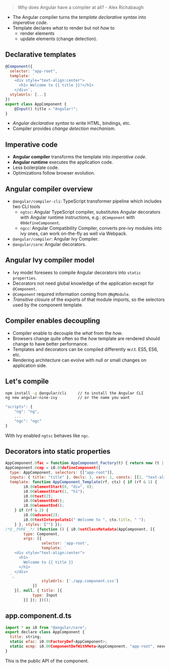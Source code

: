 > Why does Angular have a compiler at all? - Alex Richabaugh

- The Angular compiler turns the *template declarative syntax* into *imperative code*.
- Template declares *what* to render but not *how* to
  - render elements
  - update elements (change detection).


## Declarative templates

```javascript
@Component({
  selector: "app-root",
  template: `
    <div style="text-align:center">
      <h1> Welcome to {{ title }}!</h1>
    </div>`,
  styleUrls: [...]
})
export class AppComponent {
    @Input() title = "Angular!";
}
```

- *Angular declarative syntax* to write HTML, bindings, etc.
- Compiler provides *change detection mechanism*.


## Imperative code

- **Angular compiler** transforms the template into *imperative code*.
- **Angular runtime** executes the application code.
- Less boilerplate code.
- Optimizations follow browser evolution.


## Angular compiler overview

- `@angular/compiler-cli`: TypeScript transformer pipeline which includes two CLI tools
  - `ngtsc`: Angular TypeScript compiler, substitutes Angular decorators with Angular runtime instructions, e.g.: `@Component` with `00defineComponent`.
  - `ngcc`: Angular Compatibility Compiler, converts pre-ivy modules into ivy ones, can work on-the-fly as well via Webpack.
- `@angular/compiler`: Angular Ivy Compiler.
- `@angular/core`: Angular decorators.


## Angular Ivy compiler model

- Ivy model foresees to compile Angular decorators into `static properties`.
- Decorators not need global knowledge of the application except for `@Component`.
- `@Component` required information coming from `@NgModule`.
- *Transitive closure* of the exports of that module imports, so the selectors used by the component template.


## Compiler enables decoupling

- Compiler enable to decouple the *what* from the *how*.
- Browsers change quite often so the *how* template are rendered should change to have better performance.
- Templates and decorators can be compiled differently w.r.t. ES5, ES6, etc.
- Rendering architecture can evolve with null or small changes on application side.


## Let's compile

```bash
npm install -g @angular/cli     // to install the Angular CLI
ng new angular-nine-ivy         // or the name you want
```

```javascript
"scripts": {
    "ng": "ng",
    ...
    "ngc": "ngc"
}
```

With Ivy enabled `ngtsc` behaves like `ngc`.


## Decorators into static properties

```javascript
AppComponent.0fac = function AppComponent_Factory(t) { return new (t || AppComponent)(); };
AppComponent.0cmp = i0.00defineComponent({
  type: AppComponent, selectors: [["app-root"]],
  inputs: { title: "title" }, decls: 3, vars: 1, consts: [[2, "text-align", "center"]],
  template: function AppComponent_Template(rf, ctx) { if (rf & 1) {
        i0.00elementStart(0, "div", 0);
        i0.00elementStart(1, "h1");
        i0.00text(2);
        i0.00elementEnd();
        i0.00elementEnd();
    } if (rf & 2) {
        i0.00advance(2);
        i0.00textInterpolate1(" Welcome to ", ctx.title, " ");
    } }, styles: [""] });
/*@__PURE__*/ (function () { i0.0setClassMetadata(AppComponent, [{
        type: Component,
        args: [{
                selector: 'app-root',
                template: `
    <div style="text-align:center">
      <h1>
        Welcome to {{ title }}
      </h1>
    </div>
  `,
                styleUrls: ['./app.component.css']
            }]
    }], null, { title: [{
            type: Input
        }] }); })();
```

## app.component.d.ts

```javascript
import * as i0 from "@angular/core";
export declare class AppComponent {
  title: string;
  static ɵfac: i0.00FactoryDef<AppComponent>;
  static ɵcmp: i0.00ComponentDefWithMeta<AppComponent, "app-root", never, { "title": "title";}, {}, never>;
}
```

This is the public API of the component.